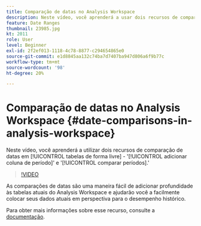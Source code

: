 ```yaml
---
title: Comparação de datas no Analysis Workspace
description: Neste vídeo, você aprenderá a usar dois recursos de comparação de datas em tabelas de forma livre - "adicionar coluna de período" e "comparar períodos".
feature: Date Ranges
thumbnail: 23985.jpg
kt: 2011
role: User
level: Beginner
exl-id: 2f2ef013-1118-4c78-8877-c294654865e0
source-git-commit: e1d8845aa132c74ba7d7407ba947d806a6f9b77c
workflow-type: tm+mt
source-wordcount: '98'
ht-degree: 20%

---
```


# Comparação de datas no Analysis Workspace {#date-comparisons-in-analysis-workspace}

Neste vídeo, você aprenderá a utilizar dois recursos de comparação de datas em [!UICONTROL tabelas de forma livre] - &#39;[!UICONTROL adicionar coluna de período]&#39; e &#39;[!UICONTROL comparar períodos].&#39;

>[!VIDEO](https://video.tv.adobe.com/v/23985/?quality=12&learn=on)

As comparações de datas são uma maneira fácil de adicionar profundidade às tabelas atuais do Analysis Workspace e ajudarão você a facilmente colocar seus dados atuais em perspectiva para o desempenho histórico.

Para obter mais informações sobre esse recurso, consulte a [documentação](https://experienceleague.adobe.com/en/docs/analytics/analyze/analysis-workspace/components/calendar-date-ranges/time-comparison).
